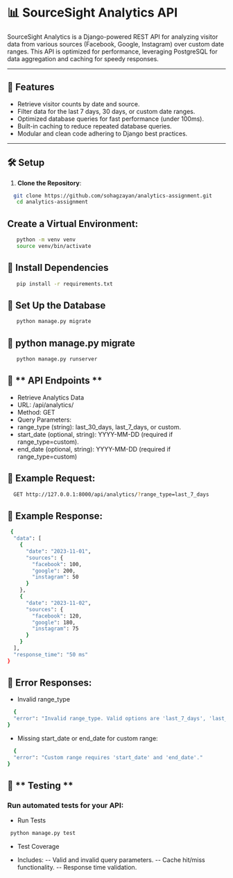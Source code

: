 # 📊 SourceSight Analytics API

SourceSight Analytics is a Django-powered REST API for analyzing visitor data from various sources (Facebook, Google, Instagram) over custom date ranges. This API is optimized for performance, leveraging PostgreSQL for data aggregation and caching for speedy responses.

---

## 🚀 Features

- Retrieve visitor counts by date and source.
- Filter data for the last 7 days, 30 days, or custom date ranges.
- Optimized database queries for fast performance (under 100ms).
- Built-in caching to reduce repeated database queries.
- Modular and clean code adhering to Django best practices.

---

## 🛠️ Setup

1. **Clone the Repository**:

```bash
  git clone https://github.com/sohagzayan/analytics-assignment.git
   cd analytics-assignment
```

## Create a Virtual Environment:

```bash
   python -m venv venv
   source venv/bin/activate
```

## 🚀 Install Dependencies

```bash
   pip install -r requirements.txt
```

## 🚀 Set Up the Database

```bash
   python manage.py migrate
```

## 🚀 python manage.py migrate

```bash
   python manage.py runserver
```

## 🧪 ** API Endpoints **

- Retrieve Analytics Data
- URL: /api/analytics/
- Method: GET
- Query Parameters:
- range_type (string): last_30_days, last_7_days, or custom.
- start_date (optional, string): YYYY-MM-DD (required if range_type=custom).
- end_date (optional, string): YYYY-MM-DD (required if range_type=custom)

## 🚀 Example Request:

```bash
  GET http://127.0.0.1:8000/api/analytics/?range_type=last_7_days
```

## 🚀 Example Response:

```bash
 {
  "data": [
    {
      "date": "2023-11-01",
      "sources": {
        "facebook": 100,
        "google": 200,
        "instagram": 50
      }
    },
    {
      "date": "2023-11-02",
      "sources": {
        "facebook": 120,
        "google": 180,
        "instagram": 75
      }
    }
  ],
  "response_time": "50 ms"
}
```

## 🚀 Error Responses:

- Invalid range_type

```bash
  {
  "error": "Invalid range_type. Valid options are 'last_7_days', 'last_30_days', or 'custom'."
}
```

- Missing start_date or end_date for custom range:

```bash
  {
  "error": "Custom range requires 'start_date' and 'end_date'."
}
```

## 📝 ** Testing **

### Run automated tests for your API:

- Run Tests

```bash
 python manage.py test
```

- Test Coverage

- Includes:
  -- Valid and invalid query parameters.
  -- Cache hit/miss functionality.
  -- Response time validation.
